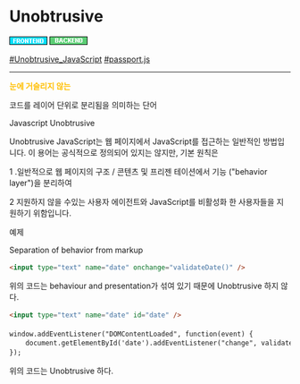 # Unobtrusive

![Frontend](../../2TAT1C/Label_Frontend.png)
![Backend](../../2TAT1C/Label_Backend.png)

<a href="https://en.wikipedia.org/wiki/Unobtrusive_JavaScript">#Unobtrusive_JavaScript</a>
<a href="http://www.passportjs.org/">#passport.js</a>

---

<span style="color:#FFBF00; font-weight:bold;">눈에 거슬리지 않는</span>

코드를 레이어 단위로 분리됨을 의미하는 단어

Javascript Unobtrusive

Unobtrusive JavaScript는 웹 페이지에서 JavaScript를 접근하는 일반적인 방법입니다. 이 용어는 공식적으로 정의되어 있지는 않지만, 기본 원칙은 

1 .일반적으로 웹 페이지의 구조 / 콘텐츠 및 프리젠 테이션에서 기능 ("behavior layer")을 분리하여

2 지원하지 않을 수있는 사용자 에이전트와 JavaScript를 비활성화 한 사용자들을 지원하기 위함입니다.

예제

Separation of behavior from markup

```html
<input type="text" name="date" onchange="validateDate()" />
```

위의 코드는 behaviour and presentation가 섞여 있기 때문에 Unobtrusive 하지 않다.

```html
<input type="text" name="date" id="date" />

window.addEventListener("DOMContentLoaded", function(event) {
    document.getElementById('date').addEventListener("change", validateDate);
});
```

위의 코드는 Unobtrusive 하다.



